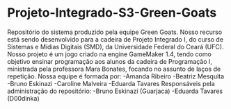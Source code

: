 # Projeto-Integrado-S3-Green-Goats
Repositório do sistema produzido pela equipe Green Goats. Nosso recurso está sendo desenvolvido para a cadeira de Projeto Integrado I, do curso de Sistemas e Mídias Digitais (SMD), da Universidade Federal do Ceará (UFC).
Nosso projeto é um jogo criado na engine GameMaker 1.4, tendo como objetivo ensinar programação aos alunos da cadeira de Programação I, ministrada pela professora Mara Bonates, focando no assunto de laços de repetição.
Nossa equipe é formada por:
	-Amanda Ribeiro
	-Beatriz Mesquita
	-Bruno Eskinazi
	-Caroline Malveira
	-Eduarda Tavares
Responsáveis pela administração do repositório: 
	-Bruno Eskinazi (Guarjaca)
	-Eduarda Tavares (D00dinka)
